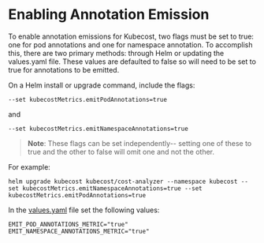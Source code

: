 Enabling Annotation Emission
============================

To enable annotation emissions for Kubecost, two flags must be set to true: one for pod annotations and one for namespace annotation. To accomplish this, there are two primary methods: through Helm or updating the values.yaml file. These values are defaulted to false so will need to be set to true for annotations to be emitted.

On a Helm install or upgrade command, include the flags:

```
--set kubecostMetrics.emitPodAnnotations=true
```

and

```
--set kubecostMetrics.emitNamespaceAnnotations=true
```

> **Note**: These flags can be set independently-- setting one of these to true and the other to false will omit one and not the other.

For example:

```
helm upgrade kubecost kubecost/cost-analyzer --namespace kubecost --set kubecostMetrics.emitNamespaceAnnotations=true --set kubecostMetrics.emitPodAnnotations=true
```

In the [values.yaml](https://github.com/kubecost/cost-analyzer-helm-chart/blob/develop/cost-analyzer/values.yaml) file set the following values:

```
EMIT_POD_ANNOTATIONS_METRIC="true"
EMIT_NAMESPACE_ANNOTATIONS_METRIC="true"
```



<!--- {"article":"4407595918231","section":"4402815656599","permissiongroup":"1500001277122"} --->
